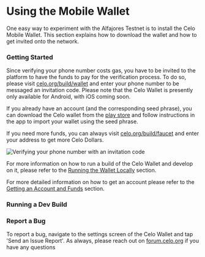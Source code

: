 # Using the Mobile Wallet

One easy way to experiment with the Alfajores Testnet is to install the Celo Mobile Wallet. This section explains how to download the wallet and how to get invited onto the network.

### Getting Started

Since verifying your phone number costs gas, you have to be invited to the platform to have the funds to pay for the verification process. To do so, please visit [celo.org/build/wallet](https://celo.org/build/wallet) and enter your phone number to be messaged an invitation code. Please note that the Celo Wallet is presently only available for Android, with iOS coming soon.

If you already have an account \(and the corresponding seed phrase\), you can download the Celo wallet from the [play store](https://play.google.com/store/apps/details?id=org.celo.mobile.alfajores) and follow instructions in the app to import your wallet using the seed phrase.

If you need more funds, you can always visit [celo.org/build/faucet](https://celo.org/build/faucet) and enter your address to get more Celo Dollars.

![Verifying your phone number with an invitation code](https://storage.googleapis.com/celo-website/docs/celo-onboarding.gif)

For more information on how to run a build of the Celo Wallet and develop on it, please refer to the [Running the Wallet Locally](../celo-codebase/wallet/intro.md) section.

For more detailed information on how to get an account please refer to the [Getting an Account and Funds](faucet.md) section.

### Running a Dev Build

### Report a Bug

To report a bug, navigate to the settings screen of the Celo Wallet and tap 'Send an Issue Report'. As always, please reach out on [forum.celo.org](https://forum.celo.org) if you have any questions
